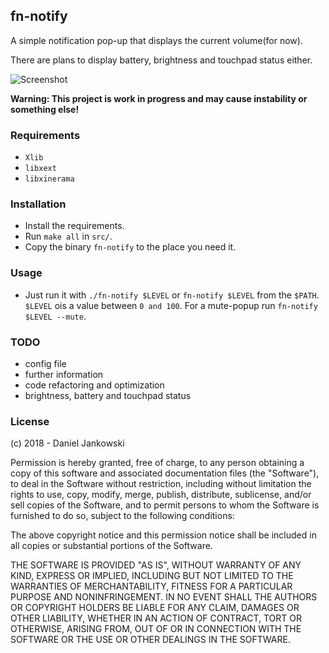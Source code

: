 fn-notify
----------------------

A simple notification pop-up that displays the current volume(for now).

There are plans to display battery, brightness and touchpad status either.


![Screenshot](./img/screenshot.png)


**Warning: This project is work in progress and may cause instability or something else!**


### Requirements

- `Xlib`
- `libxext`
- `libxinerama`


### Installation

- Install the requirements.
- Run `make all` in `src/`.
- Copy the binary `fn-notify` to the place you need it.


### Usage

- Just run it with `./fn-notify $LEVEL` or `fn-notify $LEVEL` from the `$PATH`.
  `$LEVEL` ois a value between `0 and 100`. For a mute-popup run `fn-notify $LEVEL --mute`.


### TODO

- config file
- further information
- code refactoring and optimization
- brightness, battery and touchpad status


### License 

(c) 2018 - Daniel Jankowski

Permission is hereby granted, free of charge, to any person obtaining a copy of this software and associated documentation files (the "Software"), to deal in the Software without restriction, including without limitation the rights to use, copy, modify, merge, publish, distribute, sublicense, and/or sell copies of the Software, and to permit persons to whom the Software is furnished to do so, subject to the following conditions:

The above copyright notice and this permission notice shall be included in all copies or substantial portions of the Software.

THE SOFTWARE IS PROVIDED "AS IS", WITHOUT WARRANTY OF ANY KIND, EXPRESS OR IMPLIED, INCLUDING BUT NOT LIMITED TO THE WARRANTIES OF MERCHANTABILITY, FITNESS FOR A PARTICULAR PURPOSE AND NONINFRINGEMENT. IN NO EVENT SHALL THE AUTHORS OR COPYRIGHT HOLDERS BE LIABLE FOR ANY CLAIM, DAMAGES OR OTHER LIABILITY, WHETHER IN AN ACTION OF CONTRACT, TORT OR OTHERWISE, ARISING FROM, OUT OF OR IN CONNECTION WITH THE SOFTWARE OR THE USE OR OTHER DEALINGS IN THE SOFTWARE.
